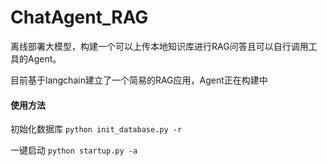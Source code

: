 # ChatAgent_RAG
离线部署大模型，构建一个可以上传本地知识库进行RAG问答且可以自行调用工具的Agent。

目前基于langchain建立了一个简易的RAG应用，Agent正在构建中

#### 使用方法
初始化数据库
`python init_database.py -r`

一键启动
`python startup.py -a`
